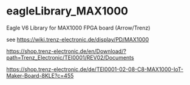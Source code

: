 # eagleLibrary_MAX1000
Eagle V6 Library for MAX1000 FPGA board (Arrow/Trenz)



see https://wiki.trenz-electronic.de/display/PD/MAX1000


https://shop.trenz-electronic.de/en/Download/?path=Trenz_Electronic/TEI0001/REV02/Documents


https://shop.trenz-electronic.de/de/TEI0001-02-08-C8-MAX1000-IoT-Maker-Board-8KLE?c=455

